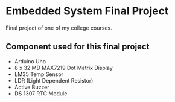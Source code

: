# Embedded System Final Project
Final project of one of my college courses.

## Component used for this final project
- Arduino Uno
- 8 x 32 MD MAX7219 Dot Matrix Display
- LM35 Temp Sensor
- LDR (Light Dependent Resistor)
- Active Buzzer
- DS 1307 RTC Module
